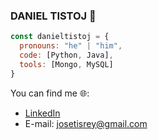 
### DANIEL TISTOJ 👋
```js
const danieltistoj = {
  pronouns: "he" | "him",
  code: [Python, Java],
  tools: [Mongo, MySQL]
}
```
You can find me 🌐:
- [LinkedIn](https://www.linkedin.com/in/daniel-tistoj-315661223/)
- E-mail: josetisrey@gmail.com


<!--
**danieltistoj/danieltistoj** is a ✨ _special_ ✨ repository because its `README.md` (this file) appears on your GitHub profile.

Here are some ideas to get you started:

- 🔭 I’m currently working on ...
- 🌱 I’m currently learning ...
- 👯 I’m looking to collaborate on ...
- 🤔 I’m looking for help with ...
- 💬 Ask me about ...
- 📫 How to reach me: ...
- 😄 Pronouns: ...
- ⚡ Fun fact: ...
-->
